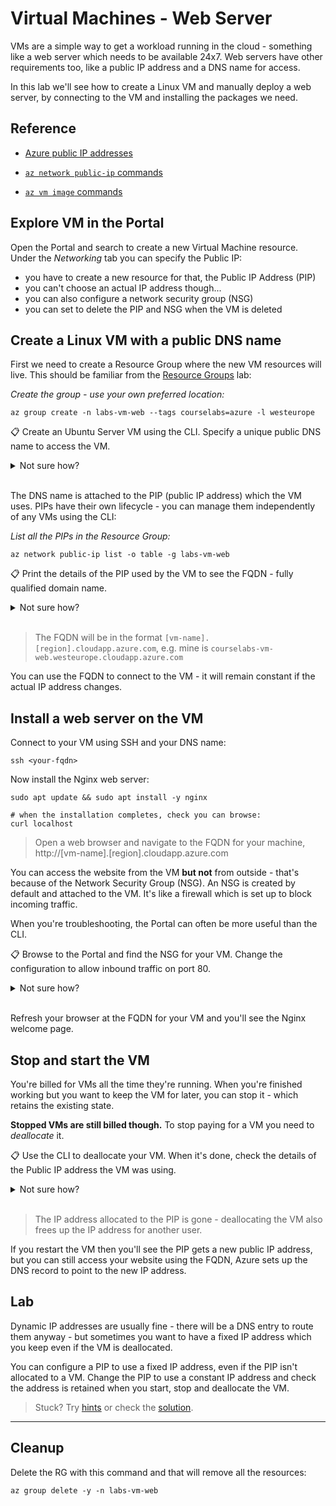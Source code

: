 # Virtual Machines - Web Server

VMs are a simple way to get a workload running in the cloud - something like a web server which needs to be available 24x7. Web servers have other requirements too, like a public IP address and a DNS name for access.

In this lab we'll see how to create a Linux VM and manually deploy a web server, by connecting to the VM and installing the packages we need.

## Reference

- [Azure public IP addresses](https://learn.microsoft.com/en-us/azure/virtual-network/ip-services/public-ip-addresses)

- [`az network public-ip` commands](https://learn.microsoft.com/en-us/cli/azure/network/public-ip?view=azure-cli-latest)

- [`az vm image` commands](https://docs.microsoft.com/en-us/cli/azure/vm/image?view=azure-cli-latest)


## Explore VM in the Portal

Open the Portal and search to create a new Virtual Machine resource. Under the _Networking_ tab you can specify the Public IP:

- you have to create a new resource for that, the Public IP Address (PIP)
- you can't choose an actual IP address though...
- you can also configure a network security group (NSG)
- you can set to delete the PIP and NSG when the VM is deleted

## Create a Linux VM with a public DNS name

First we need to create a Resource Group where the new VM resources will live. This should be familiar from the [Resource Groups](/labs/resourcegroups/README.md) lab:

_Create the group - use your own preferred location:_

```
az group create -n labs-vm-web --tags courselabs=azure -l westeurope
```

📋 Create an Ubuntu Server VM using the CLI. Specify a unique public DNS name to access the VM.  

<details>
  <summary>Not sure how?</summary>

Check in the help text:

```
az vm create --help
```

There's a parameter called `public-ip-address-dns-name` which you can use to set the DNS name:


```
# remember to use a size which is available to you:
az vm create -l westeurope -g labs-vm-web -n vm01 --image UbuntuLTS --size Standard_A1_v2 --public-ip-address-dns-name <your-dns-name>
```

</details><br/>

The DNS name is attached to the PIP (public IP address) which the VM uses. PIPs have their own lifecycle - you can manage them independently of any VMs using the CLI:

_List all the PIPs in the Resource Group:_

```
az network public-ip list -o table -g labs-vm-web
```

📋 Print the details of the PIP used by the VM to see the FQDN - fully qualified domain name.  

<details>
  <summary>Not sure how?</summary>

```
az network public-ip show -g labs-vm-web -n <your-pip-name>
```

</details><br/>

> The FQDN will be in the format `[vm-name].[region].cloudapp.azure.com`, e.g. mine is `courselabs-vm-web.westeurope.cloudapp.azure.com`

You can use the FQDN to connect to the VM - it will remain constant if the actual IP address changes.

## Install a web server on the VM

Connect to your VM using SSH and your DNS name:

```
ssh <your-fqdn>
```

Now install the Nginx web server:

```
sudo apt update && sudo apt install -y nginx

# when the installation completes, check you can browse:
curl localhost
```

> Open a web browser and navigate to the FQDN for your machine, http://[vm-name].[region].cloudapp.azure.com

You can access the website from the VM **but not** from outside - that's because of the Network Security Group (NSG). An NSG is created by default and attached to the VM. It's like a firewall which is set up to block incoming traffic.

When you're troubleshooting, the Portal can often be more useful than the CLI.

📋 Browse to the Portal and find the NSG for your VM. Change the configuration to allow inbound traffic on port 80.

<details>
  <summary>Not sure how?</summary>

Find your Resource Group in the portal and open the NSG - it will be called `[vm-name]NSG`:

- on the _Overview_ page you'll see the inbound rules
- port 22 is allowed (for SSH connections) and some 65000+ ports
- all other ports are blocked 
- open the _Inbound Security Rules_ page
- add a new rule to allow HTTP traffic from any source

</details><br/>

Refresh your browser at the FQDN for your VM and you'll see the Nginx welcome page.

## Stop and start the VM

You're billed for VMs all the time they're running. When you're finished working but you want to keep the VM for later, you can stop it - which retains the existing state.

**Stopped VMs are still billed though.** To stop paying for a VM you need to _deallocate_ it.

📋 Use the CLI to deallocate your VM. When it's done, check the details of the Public IP address the VM was using.

<details>
  <summary>Not sure how?</summary>

You can print all the available commands for a VM, then drill into the details for `stop`:

```
az vm --help

az vm deallocate --help
```

Run this to stop and deallocate the VM:

```
az vm deallocate -g labs-vm-web -n vm01
```

Then check your PIP:

```
az network public-ip show -g labs-vm-web -n vm01PublicIP
```

</details><br/>

> The IP address allocated to the PIP is gone - deallocating the VM also frees up the IP address for another user. 

If you restart the VM then you'll see the PIP gets a new public IP address, but you can still access your website using the FQDN, Azure sets up the DNS record to point to the new IP address.

## Lab

Dynamic IP addresses are usually fine - there will be a DNS entry to route them anyway - but sometimes you want to have a fixed IP address which you keep even if the VM is deallocated.

You can configure a PIP to use a fixed IP address, even if the PIP isn't allocated to a VM. Change the PIP to use a constant IP address and check the address is retained when you start, stop and deallocate the VM.

> Stuck? Try [hints](hints.md) or check the [solution](solution.md).

___

## Cleanup

Delete the RG with this command and that will remove all the resources:

```
az group delete -y -n labs-vm-web
```